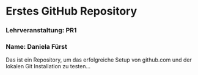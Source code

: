 
# Erstes GitHub Repository### Lehrveranstaltung: PR1 
### Name: Daniela FürstDas ist ein Repository, um das erfolgreiche Setup von github.com und der lokalen Git Installation zu testen...